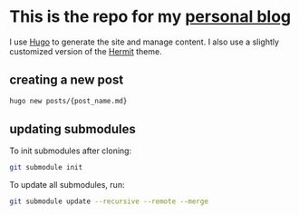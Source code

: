 # This is the repo for my [personal blog](https://jamesdixon.dev)

I use [Hugo](https://gohugo.io/) to generate the site and manage content.
I also use a slightly customized version of the [Hermit](https://github.com/Track3/hermit) theme.

## creating a new post

```sh
hugo new posts/{post_name.md}
```

## updating submodules

To init submodules after cloning:

```sh
git submodule init
```

To update all submodules, run:

```sh
git submodule update --recursive --remote --merge
```
